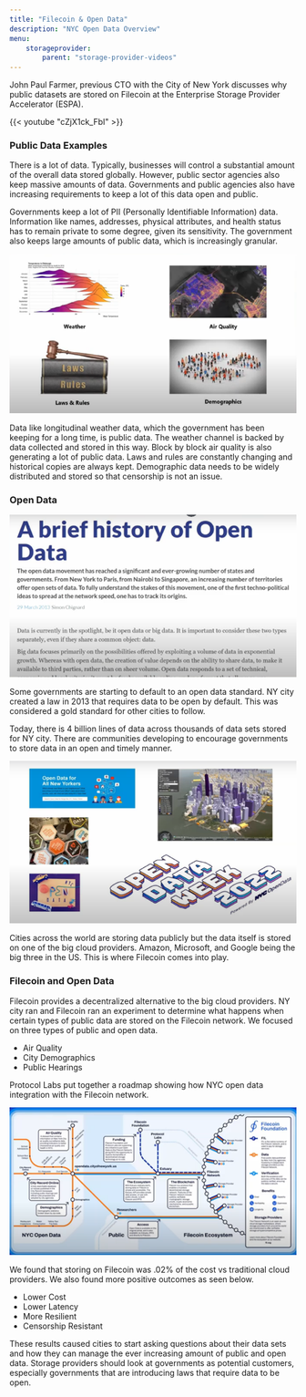 ```yaml
---
title: "Filecoin & Open Data"
description: "NYC Open Data Overview"
menu:
    storageprovider:
        parent: "storage-provider-videos"
---
```


John Paul Farmer, previous CTO with the City of New York discusses why public datasets are stored on Filecoin at the Enterprise Storage Provider Accelerator (ESPA).

{{< youtube "cZjX1ck_FbI" >}}

### Public Data Examples

There is a lot of data. Typically, businesses will control a substantial amount of the overall data stored globally. However, public sector agencies also keep massive amounts of data. Governments and public agencies also have increasing requirements to keep a lot of this data open and public. 

Governments keep a lot of PII (Personally Identifiable Information) data. Information like names, addresses, physical attributes, and health status has to remain private to some degree, given its sensitivity. The government also keeps large amounts of public data, which is increasingly granular. 

![Types of Data](1.png)

Data like longitudinal weather data, which the government has been keeping for a long time, is public data. The weather channel is backed by data collected and stored in this way. Block by block air quality is also generating a lot of public data. Laws and rules are constantly changing and historical copies are always kept. Demographic data needs to be widely distributed and stored so that censorship is not an issue. 

### Open Data

![Open Data](2.png)

Some governments are starting to default to an open data standard. NY city created a law in 2013 that requires data to be open by default. This was considered a gold standard for other cities to follow. 

Today, there is 4 billion lines of data across thousands of data sets stored for NY city. There are communities developing to encourage governments to store data in an open and timely manner. 

![Community Groups](3.png)

Cities across the world are storing data publicly but the data itself is stored on one of the big cloud providers. Amazon, Microsoft, and Google being the big three in the US. This is where Filecoin comes into play. 

### Filecoin and Open Data

Filecoin provides a decentralized alternative to the big cloud providers. NY city ran and Filecoin ran an experiment to determine what happens when certain types of public data are stored on the Filecoin network. We focused on three types of public and open data. 

- Air Quality
- City Demographics
- Public Hearings

Protocol Labs put together a roadmap showing how NYC open data integration with the Filecoin network. 

![Roadmap](4.png)

We found that storing on Filecoin was .02% of the cost vs traditional cloud providers. We also found more positive outcomes as seen below. 

- Lower Cost
- Lower Latency
- More Resilient
- Censorship Resistant

These results caused cities to start asking questions about their data sets and how they can manage the ever increasing amount of public and open data. Storage providers should look at governments as potential customers, especially governments that are introducing laws that require data to be open.
